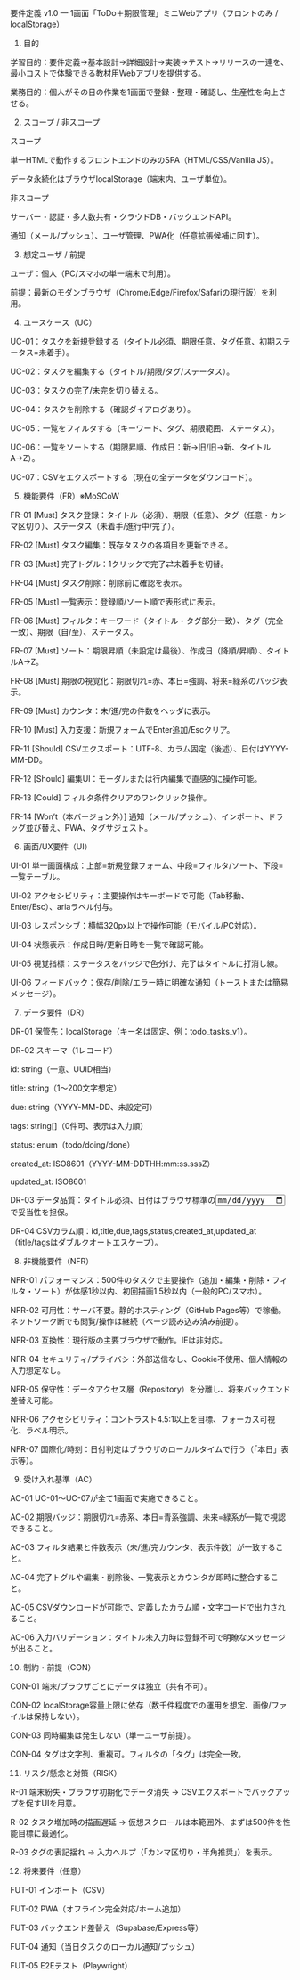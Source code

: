 要件定義 v1.0 — 1画面「ToDo＋期限管理」ミニWebアプリ（フロントのみ / localStorage）
1. 目的

学習目的：要件定義→基本設計→詳細設計→実装→テスト→リリースの一連を、最小コストで体験できる教材用Webアプリを提供する。

業務目的：個人がその日の作業を1画面で登録・整理・確認し、生産性を向上させる。

2. スコープ / 非スコープ

スコープ

単一HTMLで動作するフロントエンドのみのSPA（HTML/CSS/Vanilla JS）。

データ永続化はブラウザlocalStorage（端末内、ユーザ単位）。

非スコープ

サーバー・認証・多人数共有・クラウドDB・バックエンドAPI。

通知（メール/プッシュ）、ユーザ管理、PWA化（任意拡張候補に回す）。

3. 想定ユーザ / 前提

ユーザ：個人（PC/スマホの単一端末で利用）。

前提：最新のモダンブラウザ（Chrome/Edge/Firefox/Safariの現行版）を利用。

4. ユースケース（UC）

UC-01：タスクを新規登録する（タイトル必須、期限任意、タグ任意、初期ステータス=未着手）。

UC-02：タスクを編集する（タイトル/期限/タグ/ステータス）。

UC-03：タスクの完了/未完を切り替える。

UC-04：タスクを削除する（確認ダイアログあり）。

UC-05：一覧をフィルタする（キーワード、タグ、期限範囲、ステータス）。

UC-06：一覧をソートする（期限昇順、作成日：新→旧/旧→新、タイトルA→Z）。

UC-07：CSVをエクスポートする（現在の全データをダウンロード）。

5. 機能要件（FR）※MoSCoW

FR-01 [Must] タスク登録：タイトル（必須）、期限（任意）、タグ（任意・カンマ区切り）、ステータス（未着手/進行中/完了）。

FR-02 [Must] タスク編集：既存タスクの各項目を更新できる。

FR-03 [Must] 完了トグル：1クリックで完了⇄未着手を切替。

FR-04 [Must] タスク削除：削除前に確認を表示。

FR-05 [Must] 一覧表示：登録順/ソート順で表形式に表示。

FR-06 [Must] フィルタ：キーワード（タイトル・タグ部分一致）、タグ（完全一致）、期限（自/至）、ステータス。

FR-07 [Must] ソート：期限昇順（未設定は最後）、作成日（降順/昇順）、タイトルA→Z。

FR-08 [Must] 期限の視覚化：期限切れ=赤、本日=強調、将来=緑系のバッジ表示。

FR-09 [Must] カウンタ：未/進/完の件数をヘッダに表示。

FR-10 [Must] 入力支援：新規フォームでEnter追加/Escクリア。

FR-11 [Should] CSVエクスポート：UTF-8、カラム固定（後述）、日付はYYYY-MM-DD。

FR-12 [Should] 編集UI：モーダルまたは行内編集で直感的に操作可能。

FR-13 [Could] フィルタ条件クリアのワンクリック操作。

FR-14 [Won’t（本バージョン外）] 通知（メール/プッシュ）、インポート、ドラッグ並び替え、PWA、タグサジェスト。

6. 画面/UX要件（UI）

UI-01 単一画面構成：上部=新規登録フォーム、中段=フィルタ/ソート、下段=一覧テーブル。

UI-02 アクセシビリティ：主要操作はキーボードで可能（Tab移動、Enter/Esc）、ariaラベル付与。

UI-03 レスポンシブ：横幅320px以上で操作可能（モバイル/PC対応）。

UI-04 状態表示：作成日時/更新日時を一覧で確認可能。

UI-05 視覚指標：ステータスをバッジで色分け、完了はタイトルに打消し線。

UI-06 フィードバック：保存/削除/エラー時に明確な通知（トーストまたは簡易メッセージ）。

7. データ要件（DR）

DR-01 保管先：localStorage（キー名は固定、例：todo_tasks_v1）。

DR-02 スキーマ（1レコード）

id: string（一意、UUID相当）

title: string（1〜200文字想定）

due: string（YYYY-MM-DD、未設定可）

tags: string[]（0件可、表示は入力順）

status: enum（todo/doing/done）

created_at: ISO8601（YYYY-MM-DDTHH:mm:ss.sssZ）

updated_at: ISO8601

DR-03 データ品質：タイトル必須、日付はブラウザ標準の<input type="date">で妥当性を担保。

DR-04 CSVカラム順：id,title,due,tags,status,created_at,updated_at（title/tagsはダブルクオートエスケープ）。

8. 非機能要件（NFR）

NFR-01 パフォーマンス：500件のタスクで主要操作（追加・編集・削除・フィルタ・ソート）が体感1秒以内、初回描画1.5秒以内（一般的PC/スマホ）。

NFR-02 可用性：サーバ不要。静的ホスティング（GitHub Pages等）で稼働。ネットワーク断でも閲覧/操作は継続（ページ読み込み済み前提）。

NFR-03 互換性：現行版の主要ブラウザで動作。IEは非対応。

NFR-04 セキュリティ/プライバシ：外部送信なし、Cookie不使用、個人情報の入力想定なし。

NFR-05 保守性：データアクセス層（Repository）を分離し、将来バックエンド差替え可能。

NFR-06 アクセシビリティ：コントラスト4.5:1以上を目標、フォーカス可視化、ラベル明示。

NFR-07 国際化/時刻：日付判定はブラウザのローカルタイムで行う（「本日」表示等）。

9. 受け入れ基準（AC）

AC-01 UC-01〜UC-07が全て1画面で実施できること。

AC-02 期限バッジ：期限切れ=赤系、本日=青系強調、未来=緑系が一覧で視認できること。

AC-03 フィルタ結果と件数表示（未/進/完カウンタ、表示件数）が一致すること。

AC-04 完了トグルや編集・削除後、一覧表示とカウンタが即時に整合すること。

AC-05 CSVダウンロードが可能で、定義したカラム順・文字コードで出力されること。

AC-06 入力バリデーション：タイトル未入力時は登録不可で明瞭なメッセージが出ること。

10. 制約・前提（CON）

CON-01 端末/ブラウザごとにデータは独立（共有不可）。

CON-02 localStorage容量上限に依存（数千件程度での運用を想定、画像/ファイルは保持しない）。

CON-03 同時編集は発生しない（単一ユーザ前提）。

CON-04 タグは文字列、重複可。フィルタの「タグ」は完全一致。

11. リスク/懸念と対策（RISK）

R-01 端末紛失・ブラウザ初期化でデータ消失 → CSVエクスポートでバックアップを促すUIを用意。

R-02 タスク増加時の描画遅延 → 仮想スクロールは本範囲外、まずは500件を性能目標に最適化。

R-03 タグの表記揺れ → 入力ヘルプ（「カンマ区切り・半角推奨」）を表示。

12. 将来要件（任意）

FUT-01 インポート（CSV）

FUT-02 PWA（オフライン完全対応/ホーム追加）

FUT-03 バックエンド差替え（Supabase/Express等）

FUT-04 通知（当日タスクのローカル通知/プッシュ）

FUT-05 E2Eテスト（Playwright）
